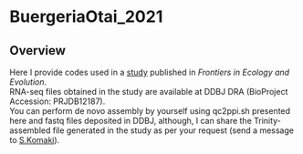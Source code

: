 # BuergeriaOtai_2021
## Overview
Here I provide codes used in a [study](https://doi.org/10.3389/fevo.2021.706887) published in _Frontiers in Ecology and Evolution_.  
RNA-seq files obtained in the study are available at DDBJ DRA (BioProject Accession: PRJDB12187).  
You can perform de novo assembly by yourself using qc2ppi.sh presented here and fastq files deposited in DDBJ, although, I can share the Trinity-assembled file generated in the study as per your request (send a message to [S.Komaki](https://sites.google.com/site/skomaki1987/home)).  
